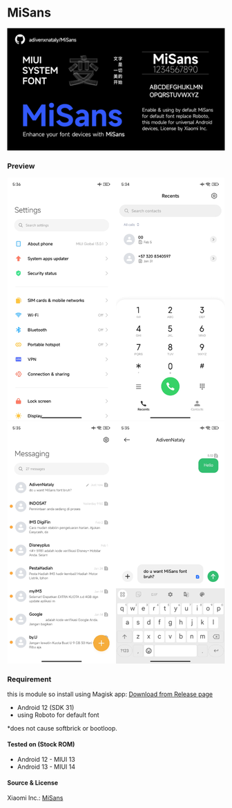 # MiSans
![](https://github.com/adivenxnataly/MiSans/blob/main/files/banner.png)

### Preview
<img src="https://github.com/adivenxnataly/MiSans/blob/main/files/com.android.settings.jpg" width=50% height=50%><img src="https://github.com/adivenxnataly/MiSans/blob/main/files/com.android.contacts.jpg" width=50% height=50%>
<br>
<img src="https://github.com/adivenxnataly/MiSans/blob/main/files/com.android.mms.jpg" width=50% height=50%><img src="https://github.com/adivenxnataly/MiSans/blob/main/files/message.jpg" width=50% height=50%>

### Requirement
this is module so install using Magisk app:
 [Download from Release page](https://github.com/adivenxnataly/MiSans/releases)

  - Android 12 (SDK 31)
  - using Roboto for default font
  
 *does not cause softbrick or bootloop.

#### Tested on (Stock ROM)
  - Android 12 - MIUI 13
  - Android 13 - MIUI 14

#### Source & License
Xiaomi Inc.: [MiSans](https://hyperos.mi.com/font/en/)
